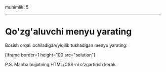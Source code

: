 muhimlik: 5

---

# Qo'zg'aluvchi menyu yarating

Bosish orqali ochiladigan/yiqilib tushadigan menyu yarating:

[iframe border=1 height=100 src="solution"]

P.S. Manba hujjatning HTML/CSS-ni o'zgartirish kerak.
